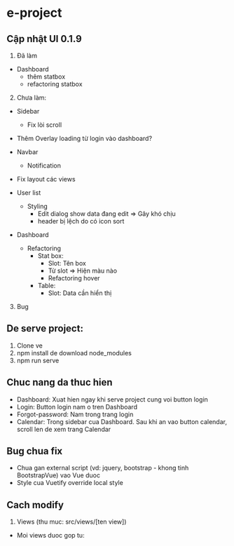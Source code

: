 # e-project

## Cập nhật UI 0.1.9

1. Đã làm

- Dashboard
  - thêm statbox
  - refactoring statbox

2. Chưa làm:

- Sidebar

  - Fix lòi scroll

- Thêm Overlay loading từ login vào dashboard?

- Navbar

  - Notification

- Fix layout các views

- User list

  - Styling
    - Edit dialog show data đang edit => Gây khó chịu
    - header bị lệch do có icon sort

- Dashboard
  - Refactoring
    - Stat box:
      - Slot: Tên box
      - Từ slot => Hiện màu nào
      - Refactoring hover
    - Table:
      - Slot: Data cần hiển thị

3. Bug

## De serve project:

1. Clone ve
2. npm install de download node_modules
3. npm run serve

## Chuc nang da thuc hien

- Dashboard: Xuat hien ngay khi serve project cung voi button login
- Login: Button login nam o tren Dashboard
- Forgot-password: Nam trong trang login
- Calendar: Trong sidebar cua Dashboard. Sau khi an vao button calendar, scroll len de xem trang
  Calendar

## Bug chua fix

- Chua gan external script (vd: jquery, bootstrap - khong tinh BootstrapVue) vao Vue duoc
- Style cua Vuetify override local style

## Cach modify

1. Views (thu muc: src/views/[ten view])

- Moi views duoc gop tu: <template> [ten view].html; <script> main.js; <style> main.css
- File main.js import external scripts cua AdminLTE (dang bi bug)
- File main.css import external styles cua AdminLTE.

2. Router (thu muc: src/router/index.js)

3. Link github AdminLTE: https://github.com/ColorlibHQ/AdminLTE

---

## Project start custom

```
npm start
```

## Project setup

```
npm install
```

### Compiles and hot-reloads for development

```
npm run serve
```

### Compiles and minifies for production

```
npm run build
```

### Lints and fixes files

```
npm run lint
```

### Customize configuration

See [Configuration Reference](https://cli.vuejs.org/config/).
